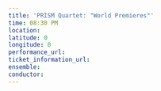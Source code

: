 ```yaml
---
title: 'PRISM Quartet: "World Premieres"'
time: 08:30 PM
location: 
latitude: 0
longitude: 0
performance_url: 
ticket_information_url: 
ensemble: 
conductor: 
---
```

